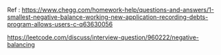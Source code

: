 Ref :
https://www.chegg.com/homework-help/questions-and-answers/1-smallest-negative-balance-working-new-application-recording-debts-program-allows-users-c-q63630056

https://leetcode.com/discuss/interview-question/960222/negative-balancing

